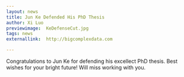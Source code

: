 ```yaml
---
layout: news
title: Jun Ke Defended His PhD Thesis
author: Xi Luo
previewimage:  KeDefenseCut.jpg
tags: news
externallink:  http://bigcomplexdata.com

---
```


Congratulations to Jun Ke for defending his excellect PhD thesis.  Best wishes for your bright future! Will miss working with you.
